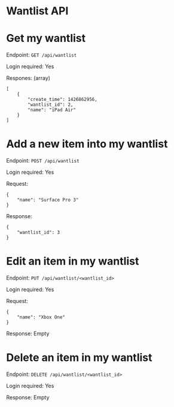 Wantlist API
============

# Get my wantlist

Endpoint: `GET /api/wantlist`

Login required: Yes

Respones: (array)

```
[
    {
        "create_time": 1426862956,
        "wantlist_id": 2,
        "name": "iPad Air"
    }
]
```

# Add a new item into my wantlist

Endpoint: `POST /api/wantlist`

Login required: Yes

Request:

```
{
    "name": "Surface Pro 3"
}
```

Response:

```
{
    "wantlist_id": 3
}
```

# Edit an item in my wantlist

Endpoint: `PUT /api/wantlist/<wantlist_id>`

Login required: Yes

Request:

```
{
    "name": "Xbox One"
}
```

Response: Empty

# Delete an item in my wantlist

Endpoint: `DELETE /api/wantlist/<wantlist_id>`

Login required: Yes

Response: Empty